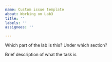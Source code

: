```yaml
---
name: Custom issue template
about: Working on Lab3
title: ''
labels: ''
assignees: ''

---
```


Which part of the lab is this? Under which section?



Brief description of what the task is
